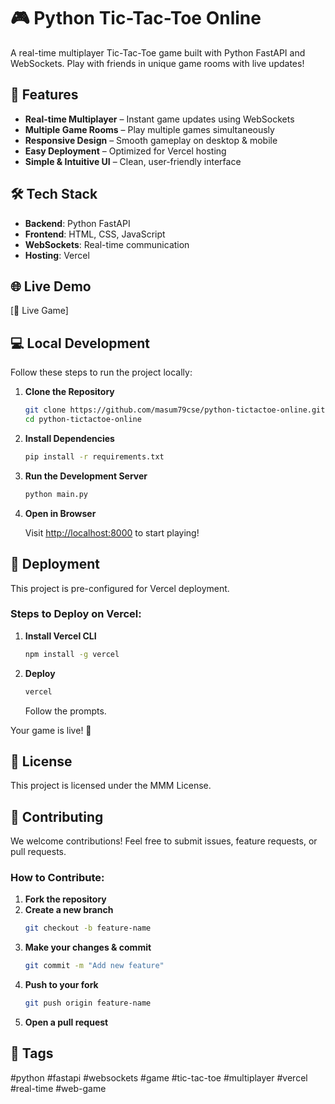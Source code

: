 

# 🎮 Python Tic-Tac-Toe Online

A real-time multiplayer Tic-Tac-Toe game built with Python FastAPI and WebSockets. Play with friends in unique game rooms with live updates!

## 🚀 Features

- **Real-time Multiplayer** – Instant game updates using WebSockets
- **Multiple Game Rooms** – Play multiple games simultaneously
- **Responsive Design** – Smooth gameplay on desktop & mobile
- **Easy Deployment** – Optimized for Vercel hosting
- **Simple & Intuitive UI** – Clean, user-friendly interface

## 🛠 Tech Stack

- **Backend**: Python FastAPI
- **Frontend**: HTML, CSS, JavaScript
- **WebSockets**: Real-time communication
- **Hosting**: Vercel

## 🌐 Live Demo

[🔗 Live Game] 

## 💻 Local Development

Follow these steps to run the project locally:

1. **Clone the Repository**
    ```sh
    git clone https://github.com/masum79cse/python-tictactoe-online.git
    cd python-tictactoe-online
    ```

2. **Install Dependencies**
    ```sh
    pip install -r requirements.txt
    ```

3. **Run the Development Server**
    ```sh
    python main.py
    ```

4. **Open in Browser**

    Visit [http://localhost:8000](http://localhost:8000) to start playing!

## 🚢 Deployment

This project is pre-configured for Vercel deployment.

### Steps to Deploy on Vercel:

1. **Install Vercel CLI**
    ```sh
    npm install -g vercel
    ```

2. **Deploy**
    ```sh
    vercel
    ```
    Follow the prompts.

Your game is live! 🎉

## 📜 License

This project is licensed under the MMM License.

## 🤝 Contributing

We welcome contributions! Feel free to submit issues, feature requests, or pull requests.

### How to Contribute:

1. **Fork the repository**
2. **Create a new branch**
    ```sh
    git checkout -b feature-name
    ```
3. **Make your changes & commit**
    ```sh
    git commit -m "Add new feature"
    ```
4. **Push to your fork**
    ```sh
    git push origin feature-name
    ```
5. **Open a pull request**

## 🔖 Tags

#python #fastapi #websockets #game #tic-tac-toe #multiplayer #vercel #real-time #web-game

